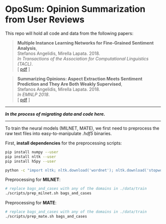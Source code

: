 # OpoSum: Opinion Summarization from User Reviews

This repo will hold all code and data from the following papers:

> **Multiple Instance Learning Networks for Fine-Grained Sentiment Analysis**,<br/>
> Stefanos Angelidis, Mirella Lapata. 2018. <br/>
> _In Transactions of the Association for Computational Linguistics (TACL)_.<br/>
> [ [pdf](http://aclweb.org/anthology/Q18-1002) ]

> **Summarizing Opinions: Aspect Extraction Meets Sentiment Prediction and They Are Both Weakly Supervised**,<br/>
> Stefanos Angelidis, Mirella Lapata. 2018. <br/>
> _In EMNLP 2018_.<br/>
> [ [pdf](http://www.aclweb.org/anthology/D18-1403) ]

---

**_In the process of migrating data and code here._**

---

To train the neural models (MILNET, MATE), we first need to preprocess the raw
text files into easy-to-manipulate *.hdf5* binaries.

First, **install dependencies** for the preprocessing scripts:
```bash
pip install numpy --user
pip install nltk --user 
pip install h5py --user

python -c "import nltk; nltk.download('wordnet'); nltk.download('stopwords')"
```

Preprocessing for **MILNET**:

```bash
# replace bags_and_cases with any of the domains in ./data/train
./scripts/prep_milnet.sh bags_and_cases
```

Preprocessing for **MATE**:

```bash
# replace bags_and_cases with any of the domains in ./data/train
./scripts/prep_mate.sh bags_and_cases
```

